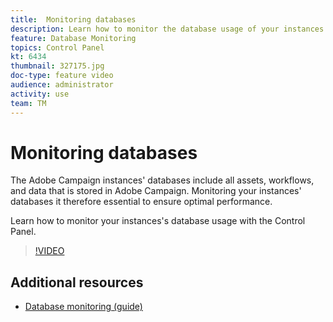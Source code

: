 ```yaml
---
title:  Monitoring databases
description: Learn how to monitor the database usage of your instances.
feature: Database Monitoring
topics: Control Panel
kt: 6434
thumbnail: 327175.jpg
doc-type: feature video
audience: administrator
activity: use
team: TM
---
```


# Monitoring databases

The Adobe Campaign instances' databases include all assets, workflows, and data that is stored in Adobe Campaign. Monitoring your instances' databases it therefore essential to ensure optimal performance.

Learn how to monitor your instances's database usage with the Control Panel.

>[!VIDEO](https://video.tv.adobe.com/v/327175?quality=12)

## Additional resources

* [Database monitoring (guide)](https://experienceleague.adobe.com/docs/control-panel/using/performance-monitoring/database-monitoring.html?lang=en#performance-monitoring)
